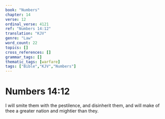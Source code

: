 ```yaml
---
book: "Numbers"
chapter: 14
verse: 12
ordinal_verse: 4121
ref: "Numbers 14:12"
translation: "KJV"
genre: "Law"
word_count: 22
topics: []
cross_references: []
grammar_tags: []
thematic_tags: [warfare]
tags: ["Bible","KJV","Numbers"]
---
```


# Numbers 14:12

I will smite them with the pestilence, and disinherit them, and will make of thee a greater nation and mightier than they.
